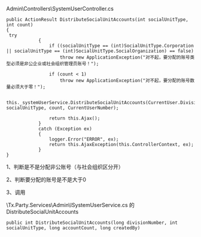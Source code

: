 Admin\Controllers\SystemUserController.cs

```
public ActionResult DistributeSocialUnitAccounts(int socialUnitType, int count)
{
 try
            {
                if ((socialUnitType == (int)SocialUnitType.Corporation || socialUnitType == (int)SocialUnitType.SocialOrganization) == false)
                    throw new ApplicationException("对不起，要分配的账号类型必须是非公企业或社会组织管理员账号！");

                if (count < 1)
                    throw new ApplicationException("对不起，要分配的账号数量必须大于零！");

                this._systemUserService.DistributeSocialUnitAccounts(CurrentUser.DivisionNumber, socialUnitType, count, CurrentUserNumber);

                return this.Ajax();
            }
            catch (Exception ex)
            {
                logger.Error("ERROR", ex);
                return this.AjaxException(this.ControllerContext, ex);
            }            
}
```

1、判断是不是分配非公账号（与社会组织区分开）

2、判断要分配的账号是不是大于0

3、调用

\Tx.Party.Services\Admin\ISystemUserService.cs 的 DistributeSocialUnitAccounts

```
public int DistributeSocialUnitAccounts(long divisionNumber, int socialUnitType, long accountCount, long createdBy)

```




